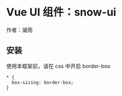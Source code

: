 # Vue UI 组件：snow-ui

作者：凝雨

## 安装

使用本框架前，请在 css 中开启 border-box

```
* {
  box-sizing: border-box;
}
```

